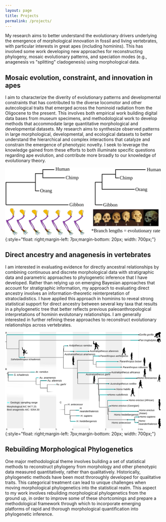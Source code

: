 ```yaml
---
layout: page
title: Projects
permalink: /projects/
---
```


My research aims to better understand the evolutionary drivers underlying the emergence of morphological innovation in fossil and living vertebrates, with particular interests in great apes (including hominins). This has involved some work developing new approaches for reconstructing phylogeny, mosaic evolutionary patterns, and speciation modes (e.g., anagenesis vs "splitting" cladogenesis) using morphological data.

## Mosaic evolution, constraint, and innovation in apes

I aim to characterize the diverity of evolutionary patterns and developmental constraints that has contributed to the diverse locomotor and other autecological traits that emerged across the hominoid radiation from the Oligocene to the present. This involves both empirical work building digital data bases from museum specimens, and methodological work to develop methods that accommodate large quantitative morphological and developmental datasets. My research aims to synthesize observed patterns in large morphological, developmental, and ecological datasets to better understand the hierarchical and complex interactions that catalyze and constrain the emergence of phenotypic novelty. I seek to leverage the knowledge gained from these efforts to both illuminate specific questions regarding ape evolution, and contribute more broadly to our knowledge of evolutionary theory.

![branchlens](/assets/img/branchlens.svg){:style="float: right;margin-left: 7px;margin-bottom: 20px; width: 700px;"}


## Direct ancestry and anagenesis in vertebrates

I am interested in evaluating evidence for directly ancestral relationships by combining continuous and discrete morphological data with stratigraphic data and parametric approaches to phylogenetic inference that I have developed. Rather than relying up on emerging Bayesian approaches that account for stratigraphic information, my approach to evaluating direct ancestry involves an information-theoretic reinterpretation of stratocladistics. I have applied this approach in hominins to reveal strong statistical support for direct ancestry between several key taxa that results in a phylogenetic tree that better reflects previous paleoanthropological interpretations of hominin evolutonary relationships. I am generally interested in further refining these approaches to reconstruct evolutionary relationships across vertebrates.

![hominins](/assets/img/whole_tree.svg){:style="float: right;margin-left: 7px;margin-bottom: 20px; width: 700px;"}


## Rebuilding Morphological Phylogenetics

One major methodological theme involves building a set of statistical methods to reconstruct phylogeny from morphology and other phenotypic data measured quantitatively, rather than qualitatively. Historically, phylogenetic methods have been most throroughly developed for qualitative traits. This categorical treatment can lead to unique challenges when moving morphological phylogenetics into the statistical realm. This aspect to my work involves rebuilding morphological phylogenetics from the ground up, in order to improve some of these shortcomings and prepare a methodological framework through which to incorporate emerging platforms of rapid and thorough morphological quantification into phylogenetic inference.

